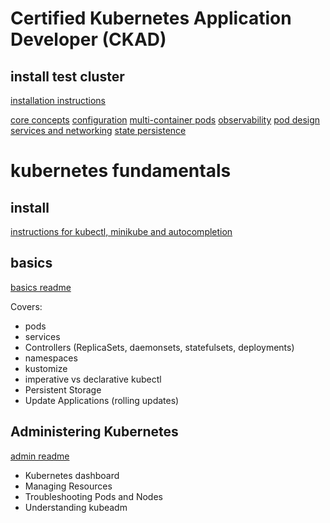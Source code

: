 # Certified Kubernetes Application Developer (CKAD)
## install test cluster
[installation instructions](https://github.com/paraker/kubernetes_2020/blob/master/ckad/install_cloud.md) 

[core concepts](https://github.com/paraker/kubernetes_2020/blob/master/ckad/core_concepts.md)
[configuration](https://github.com/paraker/kubernetes_2020/blob/master/ckad/configuration.md)
[multi-container pods](https://github.com/paraker/kubernetes_2020/blob/master/ckad/multi_container_pods.md)
[observability](https://github.com/paraker/kubernetes_2020/blob/master/ckad/observability.md)
[pod design](https://github.com/paraker/kubernetes_2020/blob/master/ckad/pod_design.md)
[services and networking](https://github.com/paraker/kubernetes_2020/blob/master/ckad/services_and_networking.md)
[state persistence](https://github.com/paraker/kubernetes_2020/blob/master/ckad/state_persistence.md)

# kubernetes fundamentals
## install 
[instructions for kubectl, minikube and autocompletion](https://github.com/paraker/kubernetes_2020/blob/master/fundamentals/install_local.md)

## basics
[basics readme](https://github.com/paraker/kubernetes_2020/blob/master/fundamentals/basics.md)

Covers:
* pods
* services
* Controllers (ReplicaSets, daemonsets, statefulsets, deployments)
* namespaces
* kustomize
* imperative vs declarative kubectl
* Persistent Storage
* Update Applications (rolling updates)

## Administering Kubernetes
[admin readme](https://github.com/paraker/kubernetes_2020/blob/master/fundamentals/admin.md)
* Kubernetes dashboard
* Managing Resources
* Troubleshooting Pods and Nodes
* Understanding kubeadm